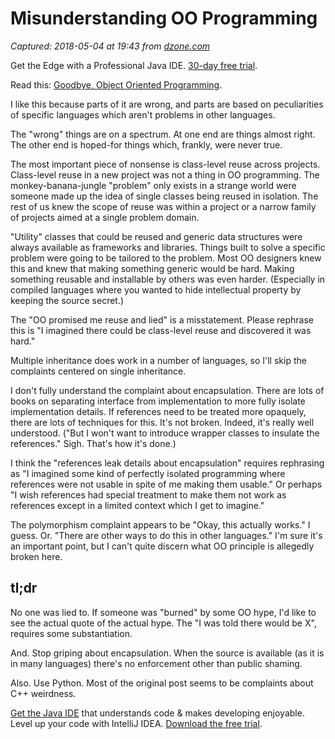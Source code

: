 # Misunderstanding OO Programming

_Captured: 2018-05-04 at 19:43 from [dzone.com](https://dzone.com/articles/misunderstanding-oo-programming?edition=377208&utm_source=Daily%20Digest&utm_medium=email&utm_campaign=Daily%20Digest%202018-05-04)_

Get the Edge with a Professional Java IDE. [30-day free trial](https://dzone.com/go?i=255333&u=https%3A%2F%2Fwww.jetbrains.com%2Fidea%2Fspecials%2Fidea%2Fidea.html%3Futm_source%3Ddzone%26utm_medium%3Dcpc-preroll%26utm_campaign%3Didea).

Read this: [Goodbye, Object Oriented Programming](https://medium.com/@cscalfani/goodbye-object-oriented-programming-a59cda4c0e53?source=linkShare-879bf4230309-1524537370).

I like this because parts of it are wrong, and parts are based on peculiarities of specific languages which aren't problems in other languages.

The "wrong" things are on a spectrum. At one end are things almost right. The other end is hoped-for things which, frankly, were never true.

The most important piece of nonsense is class-level reuse across projects. Class-level reuse in a new project was not a thing in OO programming. The monkey-banana-jungle "problem" only exists in a strange world were someone made up the idea of single classes being reused in isolation. The rest of us knew the scope of reuse was within a project or a narrow family of projects aimed at a single problem domain.

"Utility" classes that could be reused and generic data structures were always available as frameworks and libraries. Things built to solve a specific problem were going to be tailored to the problem. Most OO designers knew this and knew that making something generic would be hard. Making something reusable and installable by others was even harder. (Especially in compiled languages where you wanted to hide intellectual property by keeping the source secret.)

The "OO promised me reuse and lied" is a misstatement. Please rephrase this is "I imagined there could be class-level reuse and discovered it was hard."

Multiple inheritance does work in a number of languages, so I'll skip the complaints centered on single inheritance.

I don't fully understand the complaint about encapsulation. There are lots of books on separating interface from implementation to more fully isolate implementation details. If references need to be treated more opaquely, there are lots of techniques for this. It's not broken. Indeed, it's really well understood. ("But I won't want to introduce wrapper classes to insulate the references." Sigh. That's how it's done.)

I think the "references leak details about encapsulation" requires rephrasing as "I imagined some kind of perfectly isolated programming where references were not usable in spite of me making them usable." Or perhaps "I wish references had special treatment to make them not work as references except in a limited context which I get to imagine."

The polymorphism complaint appears to be "Okay, this actually works." I guess. Or. "There are other ways to do this in other languages." I'm sure it's an important point, but I can't quite discern what OO principle is allegedly broken here.

## tl;dr

No one was lied to. If someone was "burned" by some OO hype, I'd like to see the actual quote of the actual hype. The "I was told there would be X", requires some substantiation.

And. Stop griping about encapsulation. When the source is available (as it is in many languages) there's no enforcement other than public shaming.

Also. Use Python. Most of the original post seems to be complaints about C++ weirdness.

[Get the Java IDE](https://dzone.com/go?i=255334&u=https%3A%2F%2Fwww.jetbrains.com%2Fidea%2Fspecials%2Fidea%2Fidea.html%3Futm_source%3Ddzone%26utm_medium%3Dcpc-postroll%26utm_campaign%3Didea) that understands code & makes developing enjoyable. Level up your code with IntelliJ IDEA. [Download the free trial](https://dzone.com/go?i=255334&u=https%3A%2F%2Fwww.jetbrains.com%2Fidea%2Fspecials%2Fidea%2Fidea.html%3Futm_source%3Ddzone%26utm_medium%3Dcpc-postroll%26utm_campaign%3Didea).
